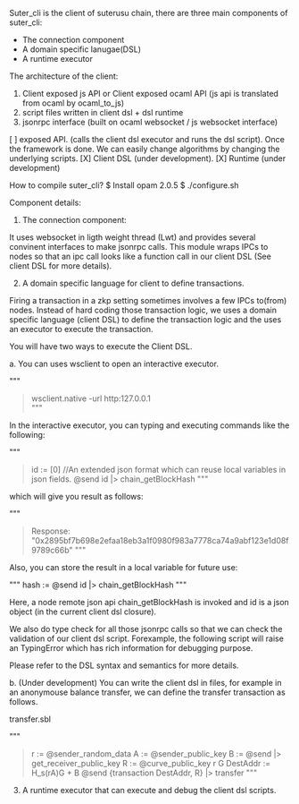 Suter_cli is the client of suterusu chain, there are three main components of
suter_cli:
- The connection component
- A domain specific lanugae(DSL)
- A runtime executor


The architecture of the client:

1. Client exposed js API or Client exposed ocaml API (js api is translated from ocaml by ocaml_to_js)
2. script files written in client dsl + dsl runtime
3. jsonrpc interface (built on ocaml websocket / js websocket interface)

[ ] exposed API. (calls the client dsl executor and runs the dsl script).
Once the framework is done. We can easily change algorithms by changing the underlying scripts.
[X] Client DSL (under development).
[X] Runtime (under development)


How to compile suter_cli?
$ Install opam 2.0.5
$ ./configure.sh

Component details:

1. The connection component:

It uses websocket in ligth weight thread (Lwt) and provides several convinent interfaces to make jsonrpc calls. This module wraps IPCs to nodes so that an ipc call looks like a function call in our client DSL (See client DSL for more details). 

2. A domain specific language for client to define transactions.

Firing a transaction in a zkp setting sometimes involves a few IPCs to(from) nodes. Instead of hard coding those transaction logic, we uses a domain specific language (client DSL) to define the transaction logic and the uses an executor to execute the transaction.

You will have two ways to execute the Client DSL.

a. You can uses wsclient to open an interactive executor.

"""
> wsclient.native -url http:127.0.0.1  
"""

In the interactive executor, you can typing and executing commands like the following:

"""
> id := [0] //An extended json format which can reuse local variables in json fields.
> @send id |> chain_getBlockHash
"""

which will give you result as follows:

"""
> Response: "0x2895bf7b698e2efaa18eb3a1f0980f983a7778ca74a9abf123e1d08f9789c66b"
"""

Also, you can store the result in a local variable for future use:

"""
hash := @send id |> chain_getBlockHash
"""

Here, a node remote json api chain_getBlockHash is invoked and id is a json object (in the current client dsl closure).

We also do type check for all those jsonrpc calls so that we can check the validation of our client dsl script. Forexample, the following script will raise an TypingError which has rich information for debugging purpose.

Please refer to the DSL syntax and semantics for more details.

b. (Under development) You can write the client dsl in files, for example in an anonymouse balance transfer, we can define the transfer transaction as follows.

transfer.sbl

"""
> r := @sender_random_data
> A := @sender_public_key
> B := @send |> get_receiver_public_key
> R := @curve_public_key r G
> DestAddr := H_s(rA)G + B
> @send {transaction DestAddr, R} |> transfer
"""

3. A runtime executor that can execute and debug the client dsl scripts. 


